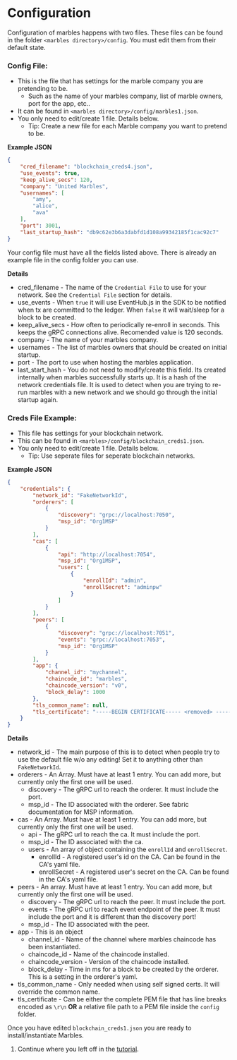 # Configuration

Configuration of marbles happens with two files. 
These files can be found in the folder `<marbles directory>/config`. 
You must edit them from their default state. 

### Config File:

- This is the file that has settings for the marble company you are pretending to be.
	- Such as the name of your marbles company, list of marble owners, port for the app, etc.. 
- It can be found in `<marbles directory>/config/marbles1.json`. 
- You only need to edit/create 1 file. Details below.
	- Tip: Create a new file for each Marble company you want to pretend to be.

**Example JSON**

```json
{
    "cred_filename": "blockchain_creds4.json",
    "use_events": true,
    "keep_alive_secs": 120,
    "company": "United Marbles",
    "usernames": [
        "amy",
        "alice",
        "ava"
    ],
    "port": 3001,
    "last_startup_hash": "db9c62e3b6a3dabfd1d108a99342185f1cac92c7"
}

```

Your config file must have all the fields listed above. 
There is already an example file in the config folder you can use. 

**Details**

- cred_filename - The name of the `Credential File` to use for your network. See the `Credential File` section for details.
- use_events - When `true` it will use EventHub.js in the SDK to be notified when tx are committed to the ledger. When `false` it will wait/sleep for a block to be created.
- keep_alive_secs - How often to periodically re-enroll in seconds.  This keeps the gRPC connections alive. Recomended value is 120 seconds.
- company - The name of your marbles company.
- usernames - The list of marbles owners that should be created on initial startup.
- port - The port to use when hosting the marbles application.
- last_start_hash - You do not need to modify/create this field. Its created internally when marbles successfully starts up. It is a hash of the network credentials file. It is used to detect when you are trying to re-run marbles with a new network and we should go through the  initial startup again.


### Creds File Example:

- This file has settings for your blockchain network. 
- This can be found in `<marbles>/config/blockchain_creds1.json`. 
- You only need to edit/create 1 file. Details below.
	- Tip: Use seperate files for seperate blockchain networks.

**Example JSON**

```json
{
    "credentials": {
        "network_id": "FakeNetworkId",
        "orderers": [
            {
                "discovery": "grpc://localhost:7050",
                "msp_id": "Org1MSP"
            }
        ],
        "cas": [
            {
                "api": "http://localhost:7054",
                "msp_id": "Org1MSP",
                "users": [
                    {
                        "enrollId": "admin",
                        "enrollSecret": "adminpw"
                    }
                ]
            }
        ],
        "peers": [
            {
                "discovery": "grpc://localhost:7051",
                "events": "grpc://localhost:7053",
                "msp_id": "Org1MSP"
            }
        ],
        "app": {
            "channel_id": "mychannel",
            "chaincode_id": "marbles",
            "chaincode_version": "v0",
            "block_delay": 1000
        },
		"tls_common_name": null,
		"tls_certificate": "-----BEGIN CERTIFICATE----- <removed> -----END CERTIFICATE-----\r\n"
    }
}
```

**Details**

- network_id - The main purpose of this is to detect when people try to use the default file w/o any editing! Set it to anything other than `FakeNetworkId`.
- orderers - An Array. Must have at least 1 entry. You can add more, but currently only the first one will be used.
	- discovery - The gRPC url to reach the orderer. It must include the port.
	- msp_id - The ID associated with the orderer. See fabric documentation for MSP information.
- cas - An Array. Must have at least 1 entry. You can add more, but currently only the first one will be used.
	- api - The gRPC url to reach the ca. It must include the port.
	- msp_id - The ID associated with the ca.
	- users - An array of object containing the `enrollId` and `enrollSecret`.
		- enrollId - A registered user's id on the CA. Can be found in the CA's yaml file.
		- enrollSecret - A registered user's secret on the CA. Can be found in the CA's yaml file. 
- peers - An array. Must have at least 1 entry. You can add more, but currently only the first one will be used.
	- discovery - The gRPC url to reach the peer. It must include the port.
	- events - The gRPC url to reach event endpoint of the peer. It must include the port and it is different than the discovery port!
	- msp_id - The ID associated with the peer.
- app - This is an object
	- channel_id - Name of the channel where marbles chaincode has been instantiated.
	- chaincode_id - Name of the chaincode installed.
	- chaincode_version - Version of the chaincode installed.
	- block_delay - Time in ms for a block to be created by the orderer. This is a setting in the orderer's yaml.
- tls_common_name - Only needed when using self signed certs. It will override the common name.
- tls_certificate - Can be either the complete PEM file that has line breaks encoded as `\r\n` **OR** a relative file path to a PEM file inside the `config` folder.

Once you have edited `blockchain_creds1.json` you are ready to install/instantiate Marbles. 

1. Continue where you left off in the [tutorial](./tutorial_start_here.md#installchaincode). 
